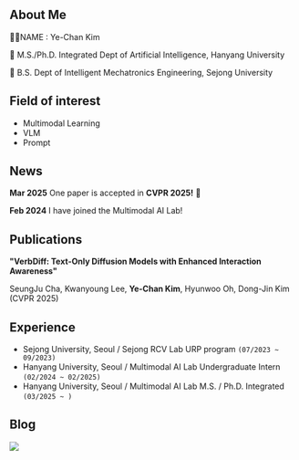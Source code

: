 ## About Me

👨‍🎓NAME : Ye-Chan Kim

🏫  M.S./Ph.D. Integrated Dept of Artificial Intelligence, Hanyang University

🏫 B.S. Dept of Intelligent Mechatronics Engineering, Sejong University

## Field of interest
- Multimodal Learning
- VLM
- Prompt

## News
**Mar  2025** One paper is accepted in **CVPR 2025!** 🥳

**Feb  2024** I have joined the Multimodal AI Lab!

## Publications
**"VerbDiff: Text-Only Diffusion Models with Enhanced Interaction Awareness"**

SeungJu Cha, Kwanyoung Lee, **Ye-Chan Kim**, Hyunwoo Oh, Dong-Jin Kim (CVPR 2025)




## Experience
- Sejong University, Seoul / Sejong RCV Lab URP program ```(07/2023 ~ 09/2023)```
- Hanyang University, Seoul / Multimodal AI Lab Undergraduate Intern  ```(02/2024 ~ 02/2025)```
- Hanyang University, Seoul / Multimodal AI Lab M.S. / Ph.D. Integrated  ```(03/2025 ~ )```

## Blog
<div style="display:flex; flex-direction:row;">
    <a href="https://dpcksdl78.tistory.com/">
        <img src="https://img.shields.io/badge/Tistory-000000?style=for-the-badge&logo=Tistory"> 
    </a>

   

</div>
